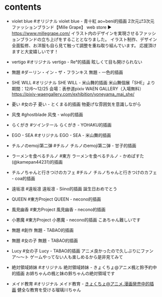 # contents

- violet blue
#オリジナル violet blue - 青十紅 ao+beni的插画 
2次元⇄3次元ファッションブランド【Mille Grape】
web store ▶︎ https://www.millegrape.com/ 
イラスト内のデザインを実現させるファッションブランドの立ち上げをすることとなりました。 
イラスト制作、デザイン全面監修、お洋服も自ら見て触って調整を重ね取り組んでいます。 
応援頂けますと大変嬉しいです！ 

- vertigo
#オリジナル vertigo - Re°的插画
眩しくて目も開けられない

- 無題
#ダーリン・イン・ザ・フランキス 無題 - 一色的插画

- SHE WILL
#オリジナル SHE WILL - 米山舞的插画
米山舞個展「SHE」より
期間：12/6〜12/25
会場：表参道pixiv WAEN GALLERY（入場無料）
https://pixiv-waengallery.com/exhibition/yoneyama_mai_she/

- 憂い
#女の子 憂い - とくまる的插画
物憂げな雰囲気を意識しながら

- 风曳
#ghostblade 风曳 - wlop的插画

- らくがき
#ツインテール らくがき - YOHAKU的插画

- EGO - SEA
#オリジナル EGO - SEA - 米山舞的插画

- チルノのemoji第二弹
#チルノ チルノのemoji第二弹 - 甘子的插画

- ラーメンを食べるチルノ
#東方 ラーメンを食べるチルノ - かめぱすた(@kamepan44231)的插画

- チルノちゃんと行きつけのカフェ
#チルノ チルノちゃんと行きつけのカフェ - coa的插画

- 遠坂凛
#遠坂凛 遠坂凛 - Siino的插画
誕生日おめでとう

- QUEEN
#東方Project QUEEN - necono的插画

- 風見幽香
#東方Project 風見幽香 - necono的插画

- 小悪魔
#東方Project 小悪魔 - necono的插画
こあちゃん難しいです

- 無題
#創作 無題 - TABAO的插画

- 無題
#女の子 無題 - TABAO的插画

- Lucy
#女の子 Lucy - TABAO的插画
アニメ良かったので久しぶりにファンア～～ト 
ゲームやってない人も楽しめるから是非見てみて

- 絶対領域姉妹
#オリジナル 絶対領域姉妹 - きょくちょ@アニメ楓と鈴予約中的插画
お姉ちゃんの楓と妹の鈴ちゃんの絶対領域です

- メイド教育
#オリジナル メイド教育 - きょくちょ@アニメ.漫画発売中的插画
健全な教育を受ける瑠璃川ちゃん